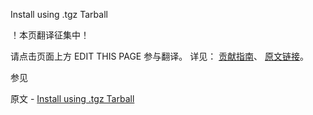  Install using .tgz Tarball

 ！本页翻译征集中！

请点击页面上方 EDIT THIS PAGE 参与翻译。
详见：
[贡献指南]( https://github.com/JinMuInfo/MongoDB-Manual-zh/blob/master/CONTRIBUTING.md )、
[原文链接](  https://docs.mongodb.com/manual/tutorial/install-mongodb-on-red-hat-tarball/  )。

 参见

原文 - [Install using .tgz Tarball]( https://docs.mongodb.com/manual/tutorial/install-mongodb-on-red-hat-tarball/ )

